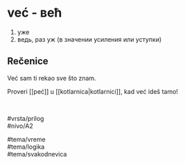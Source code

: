 # već - већ

1. уже
2. ведь, раз уж (в значении усиления или уступки)

## Rečenice

Već sam ti rekao sve što znam.

Proveri [[peć]] u [[kotlarnica|kotlarnici]], kad već ideš tamo!

<br>

#vrsta/prilog  
#nivo/A2  

#tema/vreme  
#tema/logika  
#tema/svakodnevica  
